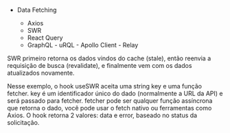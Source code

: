 - Data Fetching

  - Axios
  - SWR
  - React Query
  - GraphQL - uRQL - Apollo Client - Relay

SWR primeiro retorna os dados vindos do cache (stale), então reenvia a requisição de busca (revalidate), e finalmente vem com os dados atualizados novamente.

Nesse exemplo, o hook useSWR aceita uma string key e uma função fetcher. key é um identificador único do dado (normalmente a URL da API) e será passado para fetcher.
fetcher pode ser qualquer função assíncrona que retorna o dado, você pode usar o fetch nativo ou ferramentas como Axios.
O hook retorna 2 valores: data e error, baseado no status da solicitação.
